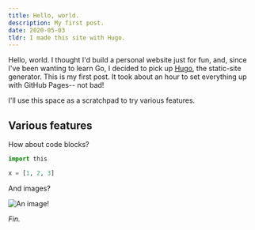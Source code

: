 ```yaml
---
title: Hello, world.
description: My first post.
date: 2020-05-03
tldr: I made this site with Hugo.
---
```


Hello, world. I thought I'd build a personal website just for fun, and, since 
I've been wanting to learn Go, I decided to pick up [Hugo](https://gohugo.io), 
the static-site generator. This is my first post. It took about an hour to set 
everything up with GitHub Pages-- not bad!

I'll use this space as a scratchpad to try various features.

## Various features

How about code blocks?

```python
import this

x = [1, 2, 3]
```

And images?

![An image!](https://i.redd.it/x4sydei4pkw41.jpg "An image!")

*Fin.*